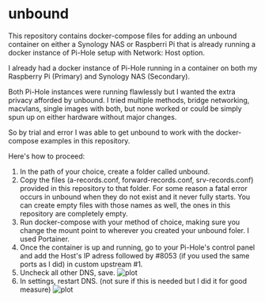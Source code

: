 # unbound
This repository contains docker-compose files for adding an unbound container on either a Synology NAS or Raspberri Pi that is already running a docker instance of Pi-Hole setup with Network: Host option.

I already had a docker instance of Pi-Hole running in a container on both my Raspberry Pi (Primary) and Synology NAS (Secondary).

Both Pi-Hole instances were running flawlessly but I wanted the extra privacy afforded by unbound. I tried multiple methods, bridge networking, macvlans, single images with both, but none worked or could be simply spun up on either hardware without major changes.

So by trial and error I was able to get unbound to work with the docker-compose examples in this repository.

Here's how to proceed:
1. In the path of your choice, create a folder called unbound.
2. Copy the files (a-records.conf, forward-records.conf, srv-records.conf) provided in this repository to that folder. For some reason a fatal error occurs in unbound when they do not exist and it never fully starts. You can create empty files with those names as well, the ones in this repository are completely empty.
3. Run docker-compose with your method of choice, making sure you change the mount point to wherever you created your unbound foler. I used Portainer.
4. Once the container is up and running, go to your Pi-Hole's control panel and add the Host's IP adress followed by #8053 (if you used the same ports as I did) in custom upstream #1.
5. Uncheck all other DNS, save.
![plot](https://github.com/snaky69/unbound/blob/main/images/DNS%20Setup.png)
6. In settings, restart DNS. (not sure if this is needed but I did it for good measure)
![plot](https://github.com/snaky69/unbound/blob/main/images/Restart%20DNS.png)
